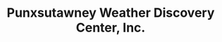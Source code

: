 ---
layout: repo
title: "Punxsutawney Weather Discovery Center, Inc."
id: 14707
permalink: repos/14707/
---